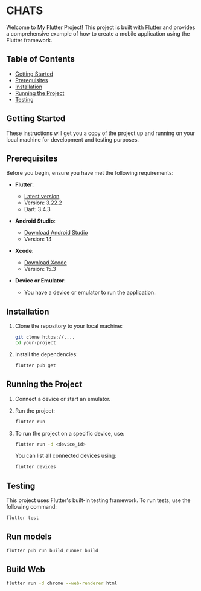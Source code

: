 # CHATS

Welcome to My Flutter Project! This project is built with Flutter and provides a comprehensive example of how to create a mobile application using the Flutter framework.

## Table of Contents

- [Getting Started](#getting-started)
- [Prerequisites](#prerequisites)
- [Installation](#installation)
- [Running the Project](#running-the-project)
- [Testing](#testing)

## Getting Started

These instructions will get you a copy of the project up and running on your local machine for development and testing purposes.

## Prerequisites

Before you begin, ensure you have met the following requirements:

- **Flutter**: 
  - [Latest version](https://flutter.dev/docs/get-started/install)
  - Version: 3.22.2
  - Dart: 3.4.3
  
- **Android Studio**:
  - [Download Android Studio](https://developer.android.com/studio)
  - Version: 14

- **Xcode**:
  - [Download Xcode](https://developer.apple.com/xcode/)
  - Version: 15.3
  
- **Device or Emulator**:
  - You have a device or emulator to run the application.

## Installation

1. Clone the repository to your local machine:

    ```bash
    git clone https://....
    cd your-project
    ```

2. Install the dependencies:

    ```bash
    flutter pub get
    ```

## Running the Project

1. Connect a device or start an emulator.

2. Run the project:

    ```bash
    flutter run
    ```

3. To run the project on a specific device, use:

    ```bash
    flutter run -d <device_id>
    ```

    You can list all connected devices using:

    ```bash
    flutter devices
    ```

## Testing

This project uses Flutter's built-in testing framework. To run tests, use the following command:

  ```bash
  flutter test
  ```

## Run models

  ```bash
  flutter pub run build_runner build
  ```


## Build Web

  ```bash
  flutter run -d chrome --web-renderer html
  ```